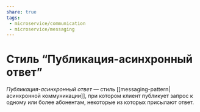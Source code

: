 ```yaml
---
share: true
tags:
 - microservice/communication
 - microservice/messaging
---
```

# Стиль “Публикация-асинхронный ответ”
*Публикация-асинхронный ответ* — стиль [[messaging-pattern|асинхронной коммуникации]], при котором клиент публикует запрос к одному или более абонентам, некоторые из которых присылают ответ. 